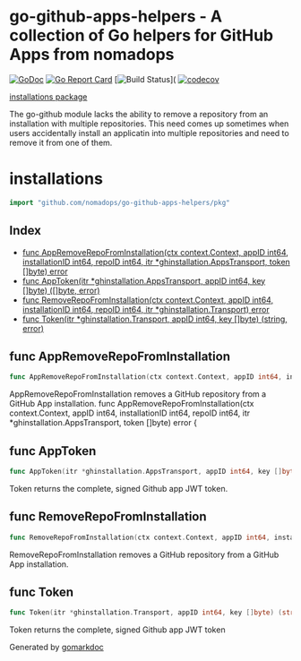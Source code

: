 # go-github-apps-helpers - A collection of Go helpers for GitHub Apps from nomadops

[![GoDoc](https://godoc.org/github.com/nomadops/go-github-apps-helpers/pkg?status.svg)](https://godoc.org/github.com/nomadops/go-github-apps-helpers/pkg)
[![Go Report Card](https://goreportcard.com/badge/github.com/nomadops/go-github-apps-helpers)](https://goreportcard.com/report/github.com/nomadops/go-github-apps-helpers)
[![Build Status](https://github.com/nomadops/go-github-apps-helpers/workflows/release/badge.svg)](
[![codecov](https://codecov.io/gh/nomadops/go-github-apps-helpers/branch/master/graph/badge.svg)](https://codecov.io/gh/nomadops/go-github-apps-helpers)

[installations package](#installations)

The go-github module lacks the ability to remove a repository from an installation with multiple repositories. This need comes up sometimes when users accidentally
install an applicatin into multiple repositories and need to remove it from one of them.

<!-- gomarkdoc:embed:start -->

<!-- Code generated by gomarkdoc. DO NOT EDIT -->

# installations

```go
import "github.com/nomadops/go-github-apps-helpers/pkg"
```

## Index

- [func AppRemoveRepoFromInstallation(ctx context.Context, appID int64, installationID int64, repoID int64, itr *ghinstallation.AppsTransport, token []byte) error](<#func-appremoverepofrominstallation>)
- [func AppToken(itr *ghinstallation.AppsTransport, appID int64, key []byte) ([]byte, error)](<#func-apptoken>)
- [func RemoveRepoFromInstallation(ctx context.Context, appID int64, installationID int64, repoID int64, itr *ghinstallation.Transport) error](<#func-removerepofrominstallation>)
- [func Token(itr *ghinstallation.Transport, appID int64, key []byte) (string, error)](<#func-token>)


## func AppRemoveRepoFromInstallation

```go
func AppRemoveRepoFromInstallation(ctx context.Context, appID int64, installationID int64, repoID int64, itr *ghinstallation.AppsTransport, token []byte) error
```

AppRemoveRepoFromInstallation removes a GitHub repository from a GitHub App installation. func AppRemoveRepoFromInstallation\(ctx context.Context, appID int64, installationID int64, repoID int64, itr \*ghinstallation.AppsTransport, token \[\]byte\) error \{

## func AppToken

```go
func AppToken(itr *ghinstallation.AppsTransport, appID int64, key []byte) ([]byte, error)
```

Token returns the complete, signed Github app JWT token.

## func RemoveRepoFromInstallation

```go
func RemoveRepoFromInstallation(ctx context.Context, appID int64, installationID int64, repoID int64, itr *ghinstallation.Transport) error
```

RemoveRepoFromInstallation removes a GitHub repository from a GitHub App installation.

## func Token

```go
func Token(itr *ghinstallation.Transport, appID int64, key []byte) (string, error)
```

Token returns the complete, signed Github app JWT token



Generated by [gomarkdoc](<https://github.com/princjef/gomarkdoc>)


<!-- gomarkdoc:embed:end -->